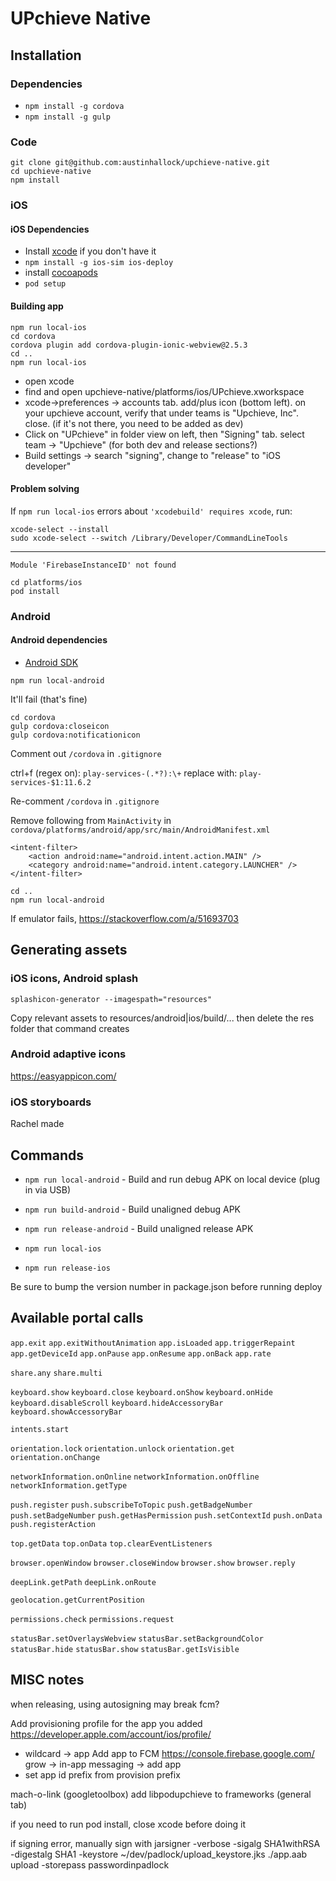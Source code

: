 # UPchieve Native

## Installation
### Dependencies
- `npm install -g cordova`
- `npm install -g gulp`

### Code
```
git clone git@github.com:austinhallock/upchieve-native.git
cd upchieve-native
npm install
```

### iOS
#### iOS Dependencies
- Install [xcode](https://apps.apple.com/us/app/xcode/id497799835?mt=12) if you don't have it
- `npm install -g ios-sim ios-deploy`
- install [cocoapods](https://guides.cocoapods.org/using/getting-started)
- `pod setup`

#### Building app

```
npm run local-ios
cd cordova
cordova plugin add cordova-plugin-ionic-webview@2.5.3
cd ..
npm run local-ios
```

- open xcode
- find and open upchieve-native/platforms/ios/UPchieve.xworkspace
- xcode->preferences -> accounts tab. add/plus icon (bottom left). on your upchieve account, verify that under teams is "Upchieve, Inc". close. (if it's not there, you need to be added as dev)
- Click on "UPchieve" in folder view on left, then "Signing" tab. select team -> "Upchieve" (for both dev and release sections?)
- Build settings -> search "signing", change to "release" to "iOS developer"

#### Problem solving
If `npm run local-ios` errors about `'xcodebuild' requires xcode`, run:
```
xcode-select --install
sudo xcode-select --switch /Library/Developer/CommandLineTools
```
---
`Module 'FirebaseInstanceID' not found`
```
cd platforms/ios
pod install
```


### Android
#### Android dependencies
- [Android SDK](https://developer.android.com/sdk/installing/index.html)

```
npm run local-android
```

It'll fail (that's fine)

```
cd cordova
gulp cordova:closeicon
gulp cordova:notificationicon
```

Comment out `/cordova` in `.gitignore`

ctrl+f (regex on): `play-services-(.*?):\+`
replace with: `play-services-$1:11.6.2`

Re-comment `/cordova` in `.gitignore`

Remove following from `MainActivity` in `cordova/platforms/android/app/src/main/AndroidManifest.xml`
```
<intent-filter>
    <action android:name="android.intent.action.MAIN" />
    <category android:name="android.intent.category.LAUNCHER" />
</intent-filter>
```

```
cd ..
npm run local-android
```

If emulator fails, https://stackoverflow.com/a/51693703

## Generating assets
### iOS icons, Android splash
```
splashicon-generator --imagespath="resources"
```

Copy relevant assets to resources/android|ios/build/... then delete the res folder that command creates

### Android adaptive icons
https://easyappicon.com/

### iOS storyboards
Rachel made

## Commands

  - `npm run local-android` - Build and run debug APK on local device (plug in via USB)
  - `npm run build-android` - Build unaligned debug APK
  - `npm run release-android` - Build unaligned release APK

  - `npm run local-ios`
  - `npm run release-ios`

Be sure to bump the version number in package.json before running deploy

## Available portal calls
 `app.exit`
 `app.exitWithoutAnimation`
 `app.isLoaded`
 `app.triggerRepaint`
 `app.getDeviceId`
 `app.onPause`
 `app.onResume`
 `app.onBack`
 `app.rate`

 `share.any`
 `share.multi`

 `keyboard.show`
 `keyboard.close`
 `keyboard.onShow`
 `keyboard.onHide`
 `keyboard.disableScroll`
 `keyboard.hideAccessoryBar`
 `keyboard.showAccessoryBar`

 `intents.start`

 `orientation.lock`
 `orientation.unlock`
 `orientation.get`
 `orientation.onChange`

 `networkInformation.onOnline`
 `networkInformation.onOffline`
 `networkInformation.getType`

 `push.register`
 `push.subscribeToTopic`
 `push.getBadgeNumber`
 `push.setBadgeNumber`
 `push.getHasPermission`
 `push.setContextId`
 `push.onData`
 `push.registerAction`

 `top.getData`
 `top.onData`
 `top.clearEventListeners`

 `browser.openWindow`
 `browser.closeWindow`
 `browser.show`
 `browser.reply`

 `deepLink.getPath`
 `deepLink.onRoute`

 `geolocation.getCurrentPosition`

 `permissions.check`
 `permissions.request`

 `statusBar.setOverlaysWebview`
 `statusBar.setBackgroundColor`
 `statusBar.hide`
 `statusBar.show`
 `statusBar.getIsVisible`

## MISC notes
when releasing, using autosigning may break fcm?

Add provisioning profile for the app you added https://developer.apple.com/account/ios/profile/
  - wildcard -> app
Add app to FCM https://console.firebase.google.com/ grow -> in-app messaging -> add app
  - set app id prefix from provision prefix

mach-o-link (googletoolbox) add libpodupchieve to frameworks (general tab)

if you need to run pod install, close xcode before doing it


if signing error, manually sign with
jarsigner -verbose -sigalg SHA1withRSA -digestalg SHA1 -keystore ~/dev/padlock/upload_keystore.jks ./app.aab upload -storepass passwordinpadlock
